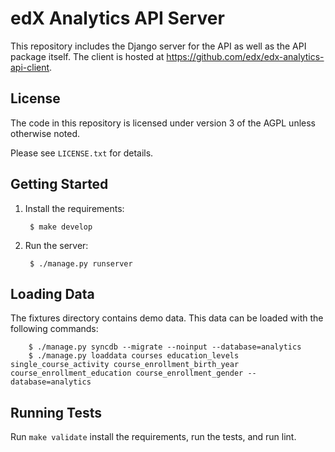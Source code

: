 edX Analytics API Server
========================

This repository includes the Django server for the API as well as the API package itself. The client is hosted at
https://github.com/edx/edx-analytics-api-client.

License
-------
The code in this repository is licensed under version 3 of the AGPL unless otherwise noted.

Please see `LICENSE.txt` for details.

Getting Started
---------------

1. Install the requirements:
 
        $ make develop
        
2. Run the server:

        $ ./manage.py runserver

Loading Data
------------
The fixtures directory contains demo data. This data can be loaded with the following commands:

        $ ./manage.py syncdb --migrate --noinput --database=analytics
        $ ./manage.py loaddata courses education_levels single_course_activity course_enrollment_birth_year course_enrollment_education course_enrollment_gender --database=analytics

Running Tests
-------------

Run `make validate` install the requirements, run the tests, and run lint.
